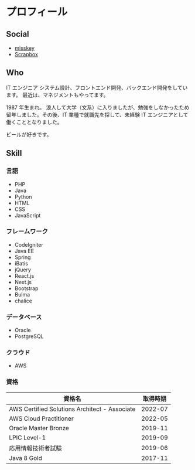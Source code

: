 # プロフィール

## Social

- [misskey](https://misskey.cloud/@mah)
- [Scrapbox](https://scrapbox.io/mahs-note)

## Who

IT エンジニア
システム設計、フロントエンド開発、バックエンド開発をしています。
最近は、マネジメントもやってます。

1987 年生まれ。
浪人して大学（文系）に入りましたが、勉強をしなかったため留年しました。その後、IT 業種で就職先を探して、未経験 IT エンジニアとして働くこととなりました。

ビールが好きです。

## Skill

### 言語

- PHP
- Java
- Python
- HTML
- CSS
- JavaScript

### フレームワーク

- CodeIgniter
- Java EE
- Spring
- iBatis
- jQuery
- React.js
- Next.js
- Bootstrap
- Bulma
- chalice

### データベース

- Oracle
- PostgreSQL

### クラウド

- AWS

### 資格

| 資格名                                        | 取得時期 |
| --------------------------------------------- | -------- |
| AWS Certified Solutions Architect - Associate | 2022-07  |
| AWS Cloud Practitioner                        | 2022-05  |
| Oracle Master Bronze                          | 2019-11  |
| LPIC Level-1                                  | 2019-09  |
| 応用情報技術者試験                            | 2019-06  |
| Java 8 Gold                                   | 2017-11  |
